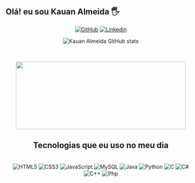 ## Olá! eu sou Kauan Almeida 🖐️

<div align="center">
       
[![GitHub](https://img.shields.io/badge/GitHub-100000?style=for-the-badge&logo=github&logoColor=white)](https://github.com/Kauan-deAlmeida)
[![Linkedin](https://img.shields.io/badge/LinkedIn-0077B5?style=for-the-badge&logo=linkedin&logoColor=white)](https://www.linkedin.com/in/kauan-almeida-1b5ba6169/)

</div>
       

<div align="center">
       
![Kauan Almeida GitHub stats](https://github-readme-stats.vercel.app/api?username=Kauan-Almeida&show_icons=true&theme=dracula)

</div>

##

<br>
<div align="center"><img align="center" height="180em" width="450em"
       src="https://github-readme-stats.vercel.app/api/top-langs/?username=Kauan-Almeida&layout=compact&langs_count=7&theme=tokyonight"/>
</div>

<div align="center">

## Tecnologias que eu uso no meu dia

</div>

<div align="center" style=display: inline_block><br/>
    <img align="center" alt="HTML5" src=https://img.shields.io/badge/HTML5-E34F26?style=for-the-badge&logo=html5&logoColor=white>
    <img align="center" alt="CSS3" src=https://img.shields.io/badge/CSS3-1572B6?style=for-the-badge&logo=css3&logoColor=white>
    <img align="center" alt="JavaScript" src=https://img.shields.io/badge/JavaScript-F7DF1E?style=for-the-badge&logo=javascript&logoColor=black>
    <img align="center" alt="MySQL" src=https://img.shields.io/badge/MySQL-005C84?style=for-the-badge&logo=mysql&logoColor=white>
    <img align="center" alt="Java" src=https://img.shields.io/badge/Java-ED8B00?style=for-the-badge&logo=openjdk&logoColor=white>
    <img align="center" alt="Python" src=	https://img.shields.io/badge/Python-3776AB?style=for-the-badge&logo=python&logoColor=white>
    <img align="center" alt="C" src=https://img.shields.io/badge/C-00599C?style=for-the-badge&logo=c&logoColor=white>
    <img align="center" alt="C#" src=https://img.shields.io/badge/C%2B%2B-00599C?style=for-the-badge&logo=c%2B%2B&logoColor=white>
    <img align="center" alt="C++" src=https://img.shields.io/badge/C%23-239120?style=for-the-badge&logo=c-sharp&logoColor=white>
    <img align="center" alt="Php" src=https://img.shields.io/badge/PHP-777BB4?style=for-the-badge&logo=php&logoColor=white>
</div>
